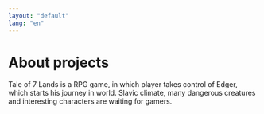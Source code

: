 ```yaml
---
layout: "default"
lang: "en"
---
```


# About projects

Tale of 7 Lands is a RPG game, in which player takes control of Edger, which starts his journey in world. Slavic climate, many dangerous creatures and interesting characters are waiting for gamers.